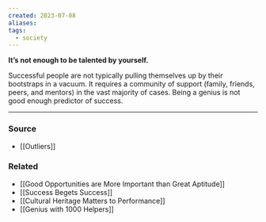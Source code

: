 ```yaml
---
created: 2023-07-08
aliases: 
tags:
  - society
---
```

**It’s not enough to be talented by yourself.**

Successful people are not typically pulling themselves up by their bootstraps in a vacuum. It requires a community of support (family, friends, peers, and mentors) in the vast majority of cases. Being a genius is not good enough predictor of success.

---

### Source
- [[Outliers]]

### Related
- [[Good Opportunities are More Important than Great Aptitude]] 
- [[Success Begets Success]] 
- [[Cultural Heritage Matters to Performance]]
- [[Genius with 1000 Helpers]]